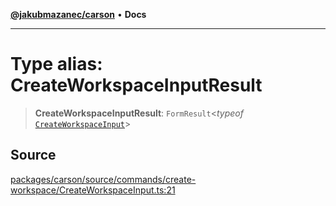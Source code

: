 [**@jakubmazanec/carson**](../README.md) • **Docs**

---

# Type alias: CreateWorkspaceInputResult

> **CreateWorkspaceInputResult**: `FormResult`\<_typeof_
> [`CreateWorkspaceInput`](../functions/CreateWorkspaceInput.md)\>

## Source

[packages/carson/source/commands/create-workspace/CreateWorkspaceInput.ts:21](https://github.com/jakubmazanec/js-tools/blob/9580d5f68de35b95719fd49b679b2d5576d49582/packages/carson/source/commands/create-workspace/CreateWorkspaceInput.ts#L21)
